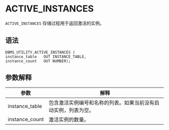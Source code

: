 ACTIVE_INSTANCES 
=====================================

`ACTIVE_INSTANCES` 存储过程用于返回激活的实例。

语法 
-----------------------

```unknow
DBMS_UTILITY.ACTIVE_INSTANCES (
instance_table   OUT INSTANCE_TABLE,
instance_count   OUT NUMBER);
```



参数解释 
-------------------------



|       参数       |               解释                |
|----------------|---------------------------------|
| instance_table | 包含激活实例编号和名称的列表。如果当前没有启动实例，列表为空。 |
| instance_count | 激活实例的数量。                        |


